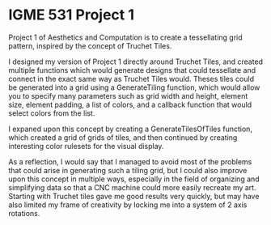 # IGME 531 Project 1

Project 1 of Aesthetics and Computation is to create a tessellating grid pattern, inspired by the concept of Truchet Tiles.  

I designed my version of Project 1 directly around Truchet Tiles, and created multiple functions which would generate designs that could tessellate and connect in the exact same way as Truchet Tiles would. Theses tiles could be generated into a grid using a GenerateTiling function, which would allow you to specify many parameters such as grid width and height, element size, element padding, a list of colors, and a callback function that would select colors from the list.

I expaned upon this concept by creating a GenerateTilesOfTiles function, which created a grid of grids of tiles, and then continued by creating interesting color rulesets for the visual display. 

As a reflection, I would say that I managed to avoid most of the problems that could arise in generating such a tiling grid, but I could also improve upon this concept in multiple ways, especially in the field of organizing and simplifying data so that a CNC machine could more easily recreate my art. Starting with Truchet tiles gave me good results very quickly, but may have also limited my frame of creativity by locking me into a system of 2 axis rotations.